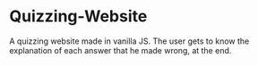 # Quizzing-Website
A quizzing website made in vanilla JS. The user gets to know the explanation of each answer that he made wrong, at the end.
